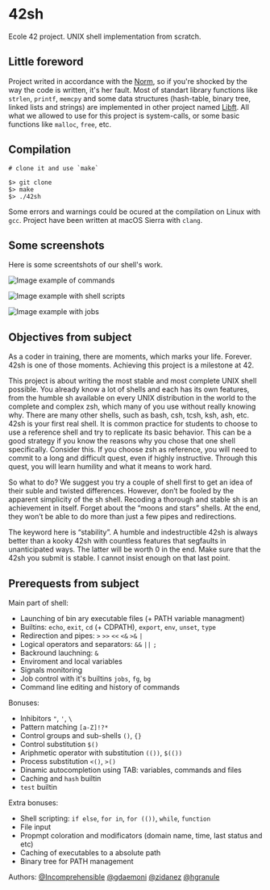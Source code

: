 # 42sh

Ecole 42 project. UNIX shell implementation from scratch.

## Little foreword

Project writed in accordance with the [Norm](https://cdn.intra.42.fr/pdf/pdf/960/norme.en.pdf),
so if you're shocked by the way the code is written, it's her fault. Most of standart library functions
like `strlen`, `printf`, `memcpy` and some data structures (hash-table, binary tree, linked lists and strings)
are implemented in other project named [Libft](https://github.com/hgranule/Libft). All what we allowed to use for this project
is system-calls, or some basic functions like `malloc`, `free`, etc.

## Compilation

```
# clone it and use `make`

$> git clone
$> make
$> ./42sh
```

Some errors and warnings could be ocured at the compilation on Linux with `gcc`.
Project have been written at macOS Sierra with `clang`.

## Some screenshots

Here is some screentshots of our shell's work.

![Image example of commands](https://i.ibb.co/mDHWNsY/Screen-Shot-2020-01-09-at-16-53-10.png "Some cases")

![Image example with shell scripts](https://i.ibb.co/bKxh71j/Screen-Shot-2020-01-09-at-16-56-41.png "Some scripts")

![Image example with jobs](https://i.ibb.co/gVLQ9GY/Screen-Shot-2020-01-09-at-16-58-56.png "Some jobs")

## Objectives from subject

As a coder in training, there are moments, which marks your life. Forever. 42sh is one
of those moments. Achieving this project is a milestone at 42.

This project is about writing the most stable and most complete UNIX shell possible.
You already know a lot of shells and each has its own features, from the humble sh available on every UNIX distribution in the world to the complete and complex zsh, which
many of you use without really knowing why. There are many other shells, such as bash,
csh, tcsh, ksh, ash, etc. 42sh is your first real shell. It is common practice for students
to choose to use a reference shell and try to replicate its basic behavior. This can be a
good strategy if you know the reasons why you chose that one shell specifically. Consider
this. If you choose zsh as reference, you will need to commit to a long and difficult quest,
even if highly instructive. Through this quest, you will learn humility and what it means
to work hard.

So what to do? We suggest you try a couple of shell first to get an idea of their suble
and twisted differences. However, don’t be fooled by the apparent simplicity of the sh
shell. Recoding a thorough and stable sh is an achievement in itself. Forget about the
“moons and stars” shells. At the end, they won’t be able to do more than just a few
pipes and redirections.

The keyword here is “stability”. A humble and indestructible 42sh is always better
than a kooky 42sh with countless features that segfaults in unanticipated ways. The
latter will be worth 0 in the end. Make sure that the 42sh you submit is stable. I cannot
insist enough on that last point.

## Prerequests from subject

Main part of shell:
- Launching of bin ary executable files (+ PATH variable managment)
- Builtins: `echo`, `exit`, `cd` (+ CDPATH), `export`, `env`, `unset`, `type`
- Redirection and pipes: `>` `>>` `<<` `<&` `>&` `|`
- Logical operators and separators: `&&` `||` `;`
- Backround lauchning: `&`
- Enviroment and local variables
- Signals monitoring
- Job control with it's builtins `jobs`, `fg`, `bg`
- Command line editing and history of commands

Bonuses:
- Inhibitors `"`, `'`, `\`
- Pattern matching `[a-Z]!?*`
- Control groups and sub-shells `()`, `{}`
- Control substitution `$()`
- Ariphmetic operator with substitution `(())`, `$(())`
- Process substitution `<()`, `>()`
- Dinamic autocompletion using TAB: variables, commands and files
- Caching and `hash` builtin
- `test` builtin

Extra bonuses:
- Shell scripting: `if else`, `for in`, `for (())`, `while`, `function`
- File input
- Propmpt coloration and modificators (domain name, time, last status and etc)
- Caching of executables to a absolute path
- Binary tree for PATH management

Authors:
[@Incomprehensible](https://github.com/Incomprehensible)
[@gdaemoni](https://github.com/gdaemoni)
[@zidanez](https://github.com/zidanez)
[@hgranule](https://github.com/hgranule/)
